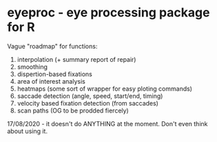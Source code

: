 # eyeproc - eye processing package for R

Vague "roadmap" for functions:

1. interpolation (+ summary report of repair)
2. smoothing
3. dispertion-based fixations
4. area of interest analysis 
5. heatmaps (some sort of wrapper for easy ploting commands)
6. saccade detection (angle, speed, start/end, timing)
7. velocity based fixation detection (from saccades)
8. scan paths (OG to be prodded fiercely)

17/08/2020 - it doesn't do ANYTHING at the moment. Don't even think about using it.
